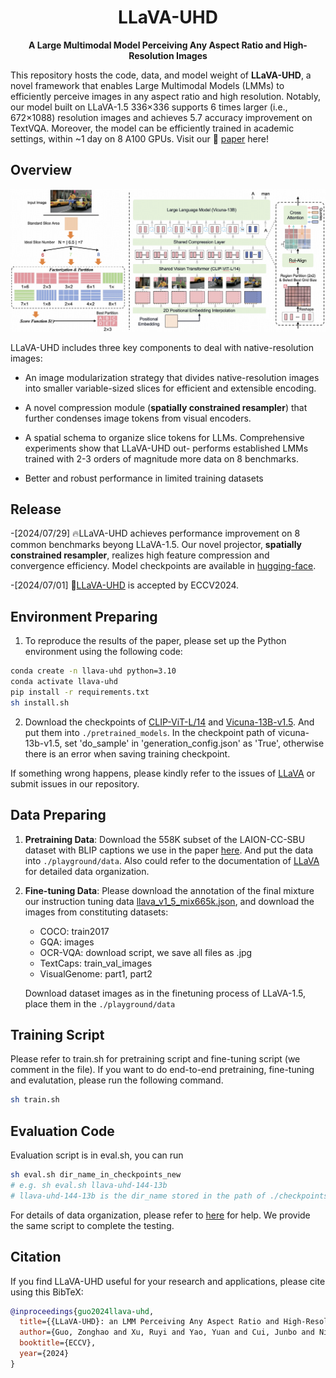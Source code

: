 <div align="center">
  
# LLaVA-UHD

**A Large Multimodal Model Perceiving Any Aspect Ratio and High-Resolution Images**
</div>

This repository hosts the code, data, and model weight of **LLaVA-UHD**, a novel framework that enables Large Multimodal Models (LMMs) to efficiently perceive images in any aspect ratio and high resolution. Notably, our model built on LLaVA-1.5 336×336 supports 6 times
larger (i.e., 672×1088) resolution images and achieves 5.7 accuracy improvement on TextVQA. Moreover, the model can be efficiently trained in academic settings, within ~1 day on 8 A100 GPUs. Visit our 📃 [paper](https://arxiv.org/pdf/2403.11703.pdf) here!


## Overview

![The LLaVA-UHD framework](LLaVA-UHD.jpg)

LLaVA-UHD includes three key components to deal with native-resolution images: 

-  An image modularization strategy that divides native-resolution images into smaller variable-sized
slices for efficient and extensible encoding.

-  A novel compression module (**spatially constrained resampler**) that further condenses image tokens from visual encoders.

-  A spatial schema to organize
slice tokens for LLMs. Comprehensive experiments show that LLaVA-UHD out-
performs established LMMs trained with 2-3 orders of magnitude more data on
8 benchmarks. 
-  Better and robust performance in limited training datasets

## Release
-[2024/07/29] 🔥LLaVA-UHD achieves performance improvement on 8 common benchmarks beyong LLaVA-1.5. 
              Our novel projector, **spatially constrained resampler**, realizes high feature compression and convergence efficiency. 
              Model checkpoints are available in [hugging-face](https://huggingface.co/guozonghao96/llava-uhd-144-13b).

-[2024/07/01] 📢[LLaVA-UHD](https://arxiv.org/pdf/2403.11703.pdf) is accepted by ECCV2024.

## Environment Preparing
1. To reproduce the results of the paper, please set up the Python environment using the following code:
```bash
conda create -n llava-uhd python=3.10
conda activate llava-uhd
pip install -r requirements.txt
sh install.sh
```

2. Download the checkpoints of [CLIP-ViT-L/14](https://huggingface.co/openai/clip-vit-large-patch14-336) 
   and [Vicuna-13B-v1.5](https://huggingface.co/lmsys/vicuna-13b-v1.5). And put them into ```./pretrained_models```. In the checkpoint path of vicuna-13b-v1.5, set 'do_sample' in 'generation_config.json' as 'True', otherwise there is an error when saving training checkpoint.

If something wrong happens, please kindly refer to the issues of [LLaVA](https://github.com/haotian-liu/LLaVA/issues) 
or submit issues in our repository.

## Data Preparing
1. **Pretraining Data**: Download the 558K subset of the LAION-CC-SBU dataset with BLIP captions we use in the paper [here](https://huggingface.co/datasets/liuhaotian/LLaVA-Pretrain).
And put the data into ```./playground/data```. Also could refer to the documentation of [LLaVA](https://github.com/haotian-liu/LLaVA) for detailed data organization.
2. **Fine-tuning Data**: Please download the annotation of the final mixture our instruction tuning data [llava_v1_5_mix665k.json](https://huggingface.co/datasets/liuhaotian/LLaVA-Instruct-150K/blob/main/llava_v1_5_mix665k.json), and download the images from constituting datasets:
    - COCO: train2017
    - GQA: images
    - OCR-VQA: download script, we save all files as .jpg
    - TextCaps: train_val_images
    - VisualGenome: part1, part2

    Download dataset images as in the finetuning process of LLaVA-1.5, place them in the ```./playground/data```
## Training Script
Please refer to train.sh for pretraining script and fine-tuning script (we comment in the file). 
If you want to do end-to-end pretraining, fine-tuning and evalutation, please run the following command.

```bash
sh train.sh
```

## Evaluation Code
Evaluation script is in eval.sh, you can run 
```bash
sh eval.sh dir_name_in_checkpoints_new
# e.g. sh eval.sh llava-uhd-144-13b
# llava-uhd-144-13b is the dir_name stored in the path of ./checkpoints_new
```
For details of data organization, please refer to [here](https://github.com/haotian-liu/LLaVA/blob/main/docs/Evaluation.md) for help. 
We provide the same script to complete the testing.

## Citation

If you find LLaVA-UHD useful for your research and applications, please cite using this BibTeX:
```bibtex
@inproceedings{guo2024llava-uhd,
  title={{LLaVA-UHD}: an LMM Perceiving Any Aspect Ratio and High-Resolution Images},
  author={Guo, Zonghao and Xu, Ruyi and Yao, Yuan and Cui, Junbo and Ni, Zanlin and Ge, Chunjiang and Chua, Tat-Seng and Liu, Zhiyuan and Huang, Gao},
  booktitle={ECCV},
  year={2024}
}
```

